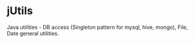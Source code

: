 jUtils
======

Java utilities - DB access (Singleton pattern for mysql, hive, mongo), File, Date general utilities.